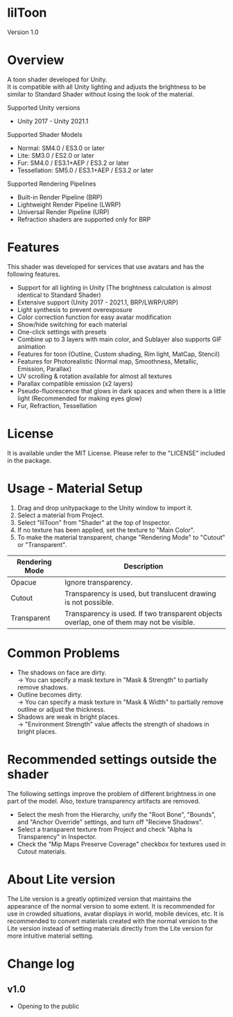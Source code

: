 # lilToon
Version 1.0

# Overview
A toon shader developed for Unity.  
It is compatible with all Unity lighting and adjusts the brightness to be similar to Standard Shader without losing the look of the material.

Supported Unity versions
- Unity 2017 - Unity 2021.1

Supported Shader Models
- Normal: SM4.0 / ES3.0 or later
- Lite: SM3.0 / ES2.0 or later
- Fur: SM4.0 / ES3.1+AEP / ES3.2 or later
- Tessellation: SM5.0 / ES3.1+AEP / ES3.2 or later

Supported Rendering Pipelines
- Built-in Render Pipeline (BRP)
- Lightweight Render Pipeline (LWRP)
- Universal Render Pipeline (URP)
- Refraction shaders are supported only for BRP

# Features
This shader was developed for services that use avatars and has the following features.
- Support for all lighting in Unity (The brightness calculation is almost identical to Standard Shader)
- Extensive support (Unity 2017 - 2021.1, BRP/LWRP/URP)
- Light synthesis to prevent overexposure
- Color correction function for easy avatar modification
- Show/hide switching for each material
- One-click settings with presets
- Combine up to 3 layers with main color, and Sublayer also supports GIF animation
- Features for toon (Outline, Custom shading, Rim light, MatCap, Stencil)
- Features for Photorealistic (Normal map, Smoothness, Metallic, Emission, Parallax)
- UV scrolling & rotation available for almost all textures
- Parallax compatible emission (x2 layers)
- Pseudo-fluorescence that glows in dark spaces and when there is a little light (Recommended for making eyes glow)
- Fur, Refraction, Tessellation

# License
It is available under the MIT License. Please refer to the "LICENSE" included in the package.

# Usage - Material Setup
1. Drag and drop unitypackage to the Unity window to import it.
2. Select a material from Project.
3. Select "lilToon" from "Shader" at the top of Inspector.
4. If no texture has been applied, set the texture to "Main Color".
5. To make the material transparent, change "Rendering Mode" to "Cutout" or "Transparent".

|Rendering Mode|Description|
|-|-|
|Opacue|Ignore transparency.|
|Cutout|Transparency is used, but translucent drawing is not possible.|
|Transparent|Transparency is used. If two transparent objects overlap, one of them may not be visible.|

# Common Problems
- The shadows on face are dirty.  
  → You can specify a mask texture in "Mask & Strength" to partially remove shadows.
- Outline becomes dirty.  
  → You can specify a mask texture in "Mask & Width" to partially remove outline or adjust the thickness.
- Shadows are weak in bright places.  
  → "Environment Strength" value affects the strength of shadows in bright places.

# Recommended settings outside the shader
The following settings improve the problem of different brightness in one part of the model. Also, texture transparency artifacts are removed.
- Select the mesh from the Hierarchy, unify the "Root Bone", "Bounds", and "Anchor Override" settings, and turn off "Recieve Shadows".
- Select a transparent texture from Project and check "Alpha Is Transparency" in Inspector.
- Check the "Mip Maps Preserve Coverage" checkbox for textures used in Cutout materials.

# About Lite version
The Lite version is a greatly optimized version that maintains the appearance of the normal version to some extent. It is recommended for use in crowded situations, avatar displays in world, mobile devices, etc. It is recommended to convert materials created with the normal version to the Lite version instead of setting materials directly from the Lite version for more intuitive material setting.

# Change log
## v1.0
- Opening to the public
